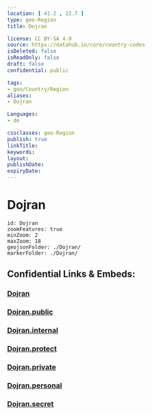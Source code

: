 ```yaml
---
location: [ 41.2 , 22.7 ] 
type: geo-Region
title: Dojran

license: CC BY-SA 4.0
source: https://datahub.io/core/country-codes
isDeleted: false
isReadOnly: false
draft: false
confidential: public

tags:
- geo/Country/Region
aliases:
- Dojran

Languages:
- de

cssclasses: geo-Region
publish: true
linkTitle: 
keywords: 
layout: 
publishDate: 
expiryDate: 
---
```


# Dojran

```leaflet
id: Dojran
zoomFeatures: true 
minZoom: 2 
maxZoom: 18
geojsonFolder: ./Dojran/
markerFolder: ./Dojran/
```


## Confidential Links & Embeds: 

### [Dojran](/_Standards/Earth/Continent/Europe/Europe~South/Macedonia~North/Municipalities~Macedonia/Dojran.md) 

### [Dojran.public](/_public/Earth/Continent/Europe/Europe~South/Macedonia~North/Municipalities~Macedonia/Dojran.public.md) 

### [Dojran.internal](/_internal/Earth/Continent/Europe/Europe~South/Macedonia~North/Municipalities~Macedonia/Dojran.internal.md) 

### [Dojran.protect](/_protect/Earth/Continent/Europe/Europe~South/Macedonia~North/Municipalities~Macedonia/Dojran.protect.md) 

### [Dojran.private](/_private/Earth/Continent/Europe/Europe~South/Macedonia~North/Municipalities~Macedonia/Dojran.private.md) 

### [Dojran.personal](/_personal/Earth/Continent/Europe/Europe~South/Macedonia~North/Municipalities~Macedonia/Dojran.personal.md) 

### [Dojran.secret](/_secret/Earth/Continent/Europe/Europe~South/Macedonia~North/Municipalities~Macedonia/Dojran.secret.md)

